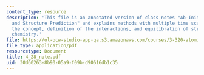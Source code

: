 ```yaml
---
content_type: resource
description: 'This file is an annotated version of class notes "Ab-Initio Thermodynamics
  and Structure Prediction" and explains methods with multiple time scales, coarse-graining:
  the concept, definition of the interactions, and equilibration of structure and
  chemistry.'
file: https://ol-ocw-studio-app-qa.s3.amazonaws.com/courses/3-320-atomistic-computer-modeling-of-materials-sma-5107-spring-2005/30d602638b9005a9f09bd90616db1c35_4_28_note.pdf
file_type: application/pdf
resourcetype: Document
title: 4_28_note.pdf
uid: 30d60263-8b90-05a9-f09b-d90616db1c35
---
```

